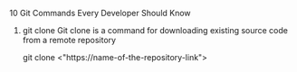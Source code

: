 10 Git Commands Every Developer Should Know

1. git clone
      Git clone is a command for downloading existing source code from a remote repository

      git clone <"https://name-of-the-repository-link">
 